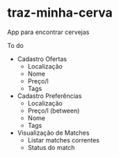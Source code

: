 # traz-minha-cerva
App para encontrar cervejas

To do

- Cadastro Ofertas
  - Localização
  - Nome
  - Preço/l
  - Tags
- Cadastro Preferências
  - Localização
  - Preço/l (between)
  - Nome
  - Tags
- Visualização de Matches
  - Listar matches correntes
  - Status do match
